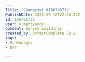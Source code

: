 ```yaml
---
Title: 'Changeset #156795732'
PublishDate: 2024-09-18T22:36:04Z
id: 156795732
user: v_martyanov
comment: Survey buildings
created_by: StreetComplete 58.2
tags:
- Montenegro
- Bar

---
```

